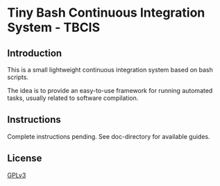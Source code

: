 Tiny Bash Continuous Integration System - TBCIS
===============================================

Introduction
------------
This is a small lightweight continuous integration system based on bash scripts.

The idea is to provide an easy-to-use framework for running automated tasks, usually related to software compilation.

Instructions
------------
Complete instructions pending. See doc-directory for available guides.

License
-------
[GPLv3](http://www.gnu.org/licenses/gpl-3.0.html)
